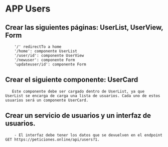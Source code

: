 # APP Users

## Crear las siguientes páginas: UserList, UserView, Form
        '/' redirectTo a home
        '/home': componente UserList
        '/user/id': componente UserView
        '/newuser': componente Form
        'updateuser/id': componente Form

## Crear el siguiente componente: UserCard
       Este componente debe ser cargado dentro de UserList, ya que UserList se encarga de carga una lista de usuarios. Cada uno de estos usuarios será un componente UserCard.

## Crear un servicio de usuarios y un interfaz de usuarios.
        - El interfaz debe tener los datos que se devuelven en el endpoint GET https://peticiones.online/api/users?1.
